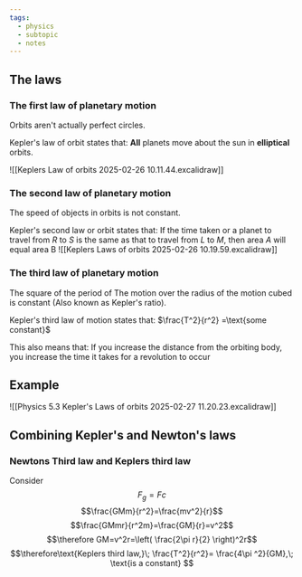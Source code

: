 ```yaml
---
tags:
  - physics
  - subtopic
  - notes
---
```

## The laws
### The first law of planetary motion

Orbits aren't actually perfect circles.

Kepler's law of orbit states that:
	**All** planets move about the sun in **elliptical** orbits. 


![[Keplers Law of orbits 2025-02-26 10.11.44.excalidraw]]


### The second law of planetary motion
The speed of objects in orbits is not constant.

Kepler's second law or orbit states that:
	If the time taken or a planet to travel from $R$ to $S$ is the same as that to travel from $L$ to $M$, then area $A$ will equal area B
	![[Keplers Laws of orbits 2025-02-26 10.19.59.excalidraw]]


### The third law of planetary motion
The square of the period of The motion over the radius of the motion cubed is constant (Also known as Kepler's ratio).

Kepler's third law of motion states that:
	$\frac{T^2}{r^2} =\text{some constant}$

This also means that:
	If you increase the distance from the orbiting body, you increase the time it takes for a revolution to occur

## Example 

![[Physics 5.3 Kepler's Laws of orbits 2025-02-27 11.20.23.excalidraw]]


## Combining Kepler's and Newton's laws
### Newtons Third law and Keplers third law
Consider 
$$F_{g}=F_{}{c}$$
$$\frac{GMm}{r^2}=\frac{mv^2}{r}$$
$$\frac{GMmr}{r^2m}=\frac{GM}{r}=v^2$$
$$\therefore GM=v^2r=\left( \frac{2\pi r}{2} \right)^2r$$
$$\therefore\text{Keplers third law,}\; \frac{T^2}{r^2}= \frac{4\pi ^2}{GM},\; \text{is a constant} $$ 